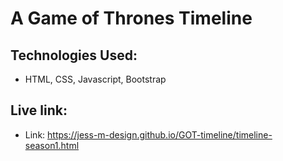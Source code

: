 # A Game of Thrones Timeline

## Technologies Used:
- HTML, CSS, Javascript, Bootstrap

## Live link:
- Link: https://jess-m-design.github.io/GOT-timeline/timeline-season1.html

